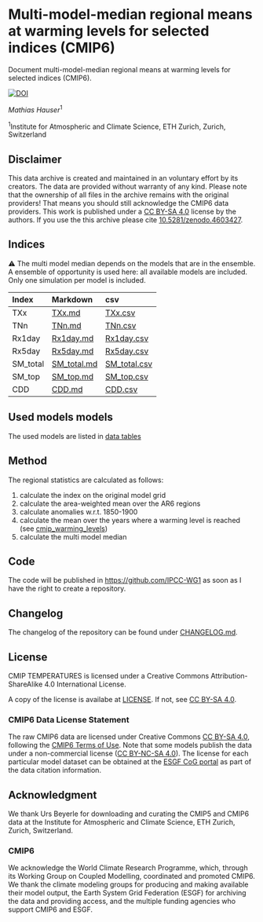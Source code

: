 #  Multi-model-median regional means at warming levels for selected indices (CMIP6)

Document multi-model-median regional means at warming levels for selected indices (CMIP6).

[![DOI](https://zenodo.org/badge/DOI/10.5281/zenodo.4603428.svg)](https://doi.org/10.5281/zenodo.4603428)

*Mathias Hauser*<sup>1</sup>

<sup>1</sup>Institute for Atmospheric and Climate Science, ETH Zurich, Zurich, Switzerland

## Disclaimer

This data archive is created and maintained in an voluntary effort by its creators. The data are provided without warranty of any kind. Please note that the ownership of all files in the archive remains with the original providers! That means you should still acknowledge the CMIP6 data providers. This work is published under a [CC BY-SA 4.0](http://creativecommons.org/licenses/by-sa/4.0/) license by the authors. If you use the this archive please cite [10.5281/zenodo.4603427](https://doi.org/10.5281/zenodo.4603427).

## Indices

:warning: The multi model median depends on the models that are in the ensemble. A ensemble of opportunity is used here: all available models are included. Only one simulation per model is included.

| Index     | Markdown | csv |
|:----------|:---------|:----|
|TXx|[TXx.md](indices_multi_model_median/md/cmip_indices_multi_model_median_regional_TXx.md)|[TXx.csv](indices_multi_model_median/csv/cmip_indices_multi_model_median_regional_TXx.csv)|
|TNn|[TNn.md](indices_multi_model_median/md/cmip_indices_multi_model_median_regional_TNn.md)|[TNn.csv](indices_multi_model_median/csv/cmip_indices_multi_model_median_regional_TNn.csv)|
|Rx1day|[Rx1day.md](indices_multi_model_median/md/cmip_indices_multi_model_median_regional_Rx1day.md)|[Rx1day.csv](indices_multi_model_median/csv/cmip_indices_multi_model_median_regional_Rx1day.csv)|
|Rx5day|[Rx5day.md](indices_multi_model_median/md/cmip_indices_multi_model_median_regional_Rx5day.md)|[Rx5day.csv](indices_multi_model_median/csv/cmip_indices_multi_model_median_regional_Rx5day.csv)|
|SM_total|[SM_total.md](indices_multi_model_median/md/cmip_indices_multi_model_median_regional_SM_total.md)|[SM_total.csv](indices_multi_model_median/csv/cmip_indices_multi_model_median_regional_SM_total.csv)|
|SM_top|[SM_top.md](indices_multi_model_median/md/cmip_indices_multi_model_median_regional_SM_top.md)|[SM_top.csv](indices_multi_model_median/csv/cmip_indices_multi_model_median_regional_SM_top.csv)|
|CDD|[CDD.md](indices_multi_model_median/md/cmip_indices_multi_model_median_regional_CDD.md)|[CDD.csv](indices_multi_model_median/csv/cmip_indices_multi_model_median_regional_CDD.csv)|

## Used models models

The used models are listed in [data tables](indices_multi_model_median/data_tables/)

## Method

The regional statistics are calculated as follows:

1. calculate the index on the original model grid
2. calculate the area-weighted mean over the AR6 regions
3. calculate anomalies w.r.t. 1850-1900
4. calculate the mean over the years where a warming level is reached (see [cmip_warming_levels](https://github.com/mathause/cmip_warming_levels))
5. calculate the multi model median

## Code
The code will be published in https://github.com/IPCC-WG1 as soon as I have the right to create a repository.

## Changelog

The changelog of the repository can be found under [CHANGELOG.md](CHANGELOG.md).


## License

CMIP TEMPERATURES is licensed under a Creative Commons Attribution-ShareAlike 4.0 International License.

A copy of the license is availabe at [LICENSE](LICENSE). If not, see [CC BY-SA 4.0](http://creativecommons.org/licenses/by-sa/4.0/).

### CMIP6 Data License Statement

The raw CMIP6 data are licensed under Creative Commons [CC BY-SA 4.0](https://creativecommons.org/licenses/by-sa/4.0), following the [CMIP6 Terms of Use](https://pcmdi.llnl.gov/CMIP6/TermsOfUse). Note that some models publish the data under a non-commercial license ([CC BY-NC-SA 4.0](https://creativecommons.org/licenses/by-nc-sa/4.0/)). The license for each particular model dataset can be obtained at the [ESGF CoG portal](https://esgf-node.llnl.gov/search/cmip6) as part of the data citation information.

## Acknowledgment

We thank Urs Beyerle for downloading and curating the CMIP5 and CMIP6 data at the Institute for Atmospheric and Climate Science, ETH Zurich, Zurich, Switzerland.

### CMIP6

We acknowledge the World Climate Research Programme, which, through its Working Group on Coupled Modelling, coordinated and promoted CMIP6. We thank the climate modeling groups for producing and making available their model output, the Earth System Grid Federation (ESGF) for archiving the data and providing access, and the multiple funding agencies who support CMIP6 and ESGF.
